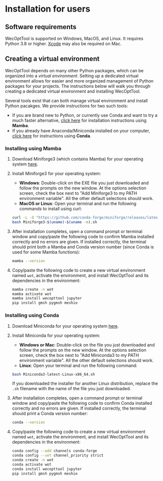 # Installation for users

## Software requirements
WecOptTool is supported on Windows, MacOS, and Linux. It requires Python 3.8 or higher. [Xcode](https://developer.apple.com/xcode/) may also be required on Mac.


## Creating a virtual environment
WecOptTool depends on many other Python packages, which can be organized into a *virtual environment*. Setting up a dedicated virtual environment allows for easier and more organized management of Python packages for your projects. The instructions below will walk you through creating a dedicated virtual environment and installing WecOptTool.

Several tools exist that can both manage virtual environment and install Python pacakges. We provide instructions for two such tools:

* If you are brand new to Python, or currently use Conda and want to try a much faster alternative, [click here](#installing-using-mamba) for installation instructions using **Mamba**.
* If you already have Anaconda/Miniconda installed on your computer, [click here](#installing-using-conda) for instructions using **Conda**.

### Installing using Mamba
1. Download Miniforge3 (which contains Mamba) for your operating system [here](https://github.com/conda-forge/miniforge#download).
2. Install Miniforge3 for your operating system:

   * **Windows**: Double-click on the EXE file you just downloaded and follow the prompts on the new window. At the options selection screen, check the box next to "Add Miniforge3 to my PATH environment variable". All the other default selections should work.
   * **MacOS or Linux**: Open your terminal and run the following commands to install using curl:
   ```bash
   curl -L -O "https://github.com/conda-forge/miniforge/releases/latest/download/Miniforge3-$(uname)-$(uname -m).sh"
   bash Miniforge3-$(uname)-$(uname -m).sh
   ```
3. After installation completes, open a command prompt or terminal window and copy/paste the following code to confirm Mamba installed correctly and no errors are given. If installed correctly, the terminal should print both a Mamba and Conda version number (since Conda is used for some Mamba functions):
    ```bash
    mamba --version
    ```
4. Copy/paste the following code to create a new virtual environment named `wot`, activate the environment, and install WecOptTool and its dependencies in the environment:
    ```bash
    mamba create -n wot
    mamba activate wot
    mamba install wecopttool jupyter
    pip install gmsh pygmsh meshio
    ```

### Installing using Conda
1. Download Miniconda for your operating system [here](https://docs.conda.io/projects/miniconda/en/latest/index.html).
2. Install Miniconda for your operating system:

   * **Windows or Mac**: Double-click on the file you just downloaded and follow the prompts on the new window. At the options selection screen, check the box next to "Add Miniconda3 to my PATH environment variable". All the other default selections should work.
   * **Linux**: Open your terminal and run the following command:
   ```bash
   bash Miniconda3-latest-Linux-x86_64.sh
   ```
   If you downloaded the installer for another Linux distribution, replace the `.sh` filename with the name of the file you just downloaded.
3. After installation completes, open a command prompt or terminal window and copy/paste the following code to confirm Conda installed correctly and no errors are given. If installed correctly, the terminal should print a Conda version number:
    ```bash
    conda --version
    ```
4. Copy/paste the following code to create a new virtual environment named `wot`, activate the environment, and install WecOptTool and its dependencies in the environment:
    ```bash
    conda config --add channels conda-forge
    conda config --set channel_priority strict
    conda create -n wot
    conda activate wot
    conda install wecopttool jupyter
    pip install gmsh pygmsh meshio
    ```